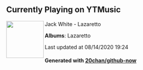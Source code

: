 ## Currently Playing on YTMusic

[<img align="left" width="100" src="https://lh3.googleusercontent.com/pYgnBzawCzglwcT9Ff6tbVha6rTTGrTOciJ88wvwrltzNR8MPbsSFDUPQpmByyMRzN4vswfeY1xuU7MJ">](https://music.youtube.com/channel/UCL5YsYJMZ-S5SU4_RQOWEPw)

Jack White - Lazaretto

**Albums**: Lazaretto

Last updated at 08/14/2020 19:24

#### Generated with [20chan/github-now](https://github.com/20chan/github-now)


<!--
**20chan/20chan** is a ✨ _special_ ✨ repository because its `README.md` (this file) appears on your GitHub profile.

Here are some ideas to get you started:

- 🔭 I’m currently working on ...
- 🌱 I’m currently learning ...
- 👯 I’m looking to collaborate on ...
- 🤔 I’m looking for help with ...
- 💬 Ask me about ...
- 📫 How to reach me: ...
- 😄 Pronouns: ...
- ⚡ Fun fact: ...
-->
